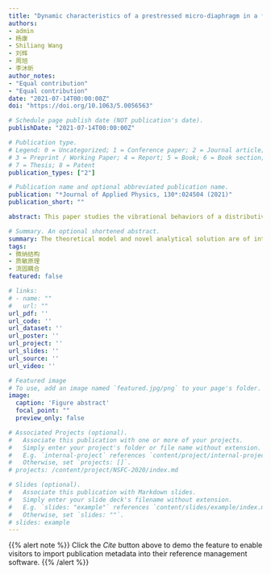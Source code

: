 ```yaml
---
title: "Dynamic characteristics of a prestressed micro-diaphragm in a fluid subjected to distributed mass loading"
authors:
- admin
- 杨康
- Shiliang Wang
- 刘辉
- 周旭
- 李沐昕
author_notes:
- "Equal contribution"
- "Equal contribution"
date: "2021-07-14T00:00:00Z"
doi: "https://doi.org/10.1063/5.0056563"

# Schedule page publish date (NOT publication's date).
publishDate: "2021-07-14T00:00:00Z"

# Publication type.
# Legend: 0 = Uncategorized; 1 = Conference paper; 2 = Journal article;
# 3 = Preprint / Working Paper; 4 = Report; 5 = Book; 6 = Book section;
# 7 = Thesis; 8 = Patent
publication_types: ["2"]

# Publication name and optional abbreviated publication name.
publication: "*Journal of Applied Physics, 130*:024504 (2021)"
publication_short: ""

abstract: This paper studies the vibrational behaviors of a distributive mass-loaded microscale circular diaphragm submerged in a fluid. The vibration of the diaphragm involving loadings simultaneously induced by an acoustic field and the adhesion of distributive mass has been investigated. Two different types of adsorbates, namely, in the form of discrete particles (mass only) and a uniform layer (mass and rigidity), are considered and compared. Moreover, the pre-existing stress in the diaphragm has also been taken into consideration. Based on Lamb's hypotheses of the fluid-loaded structure in conjunction with the Rayleigh–Ritz theorem, an analytical solution for the dynamic characteristics of the coupling system, including the resonant frequency, mode shape, and the quality factor, is developed. The results have been compared with those of the finite element simulations, and a good agreement has been obtained. The results reveal that the adsorbate properties contribute differently to the dynamic response of the micro-diaphragm in the fluid, and the contribution may be intervened by tuning the pre-stress. The theoretical model and novel analytical solution are of interest in the design of micro-diaphragm-based biosensing devices.

# Summary. An optional shortened abstract.
summary: The theoretical model and novel analytical solution are of interest in the design of micro-diaphragm-based biosensing devices.
tags:
- 微纳结构
- 质敏原理
- 流固耦合
featured: false

# links:
# - name: ""
#   url: ""
url_pdf: ''
url_code: ''
url_dataset: ''
url_poster: ''
url_project: ''
url_slides: ''
url_source: ''
url_video: ''

# Featured image
# To use, add an image named `featured.jpg/png` to your page's folder. 
image:
  caption: 'Figure abstract'
  focal_point: ""
  preview_only: false

# Associated Projects (optional).
#   Associate this publication with one or more of your projects.
#   Simply enter your project's folder or file name without extension.
#   E.g. `internal-project` references `content/project/internal-project/index.md`.
#   Otherwise, set `projects: []`.
# projects: /content/project/NSFC-2020/index.md

# Slides (optional).
#   Associate this publication with Markdown slides.
#   Simply enter your slide deck's filename without extension.
#   E.g. `slides: "example"` references `content/slides/example/index.md`.
#   Otherwise, set `slides: ""`.
# slides: example
---
```


{{% alert note %}}
Click the *Cite* button above to demo the feature to enable visitors to import publication metadata into their reference management software.
{{% /alert %}}


